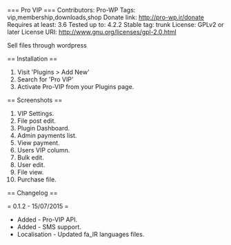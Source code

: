 === Pro VIP ===
Contributors: Pro-WP
Tags: vip,membership,downloads,shop
Donate link: http://pro-wp.ir/donate
Requires at least: 3.6
Tested up to: 4.2.2
Stable tag: trunk
License: GPLv2 or later
License URI: http://www.gnu.org/licenses/gpl-2.0.html

Sell files through wordpress

== Installation ==
1. Visit 'Plugins > Add New'
2. Search for 'Pro VIP'
3. Activate Pro-VIP from your Plugins page.

== Screenshots ==

1. VIP Settings.
2. File post edit.
3. Plugin Dashboard.
4. Admin payments list.
5. View payment.
6. Users VIP column.
7. Bulk edit.
8. User edit.
9. File view.
10. Purchase file.

== Changelog ==

= 0.1.2 - 15/07/2015 =
* Added - Pro-VIP API.
* Added - SMS support.
* Localisation - Updated fa_IR languages files.